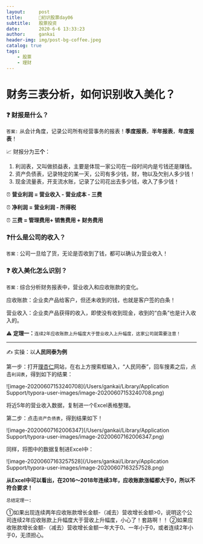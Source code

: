 ```yaml
---
layout:     post
title:      🌟初识股票day06
subtitle:   股票投资
date:       2020-6-6 13:33:23
author:     gankai
header-img: img/post-bg-coffee.jpeg
catalog: true
tags:
    - 股票
    - 理财
---
```

#  财务三表分析，如何识别收入美化？

### ❓ 财报是什么？

`答案:`	从会计角度，记录公司所有经营事务的报表！**季度报表**，**半年报表**，**年度报表**！

📈  财报分为**三个**：

1. 利润表，又叫做损益表，主要是体现一家公司在一段时间内是亏钱还是赚钱。
2. 资产负债表，记录特定的某一天，公司有多少钱，财，物以及欠别人多少钱！
3. 现金流量表，开支流水账，记录了公司花出去多少钱，收入了多少钱！

⏰ **营业利润 = 营业收入 - 营业成本 - 三费**  

⏰ **净利润 = 营业利润 - 所得税**

⏰ **三费 = 管理费用+ 销售费用 + 财务费用**

### ❓什么是公司的收入？

`答案：`公司一旦给了货，无论是否收到了钱，都可以确认为营业收入！

### ❓ 收入美化怎么识别？

`答案：`综合分析财务报表中，营业收入和应收账款的变化。

应收账款：企业卖产品给客户，但还未收到的钱，也就是客户签的白条！

营业收入：企业卖产品获得的收入，即使没有收到现金，收到的“白条”也是计入收入的。



⚠️  **定理一：**`连续2年应收账款上升幅度大于营业收入上升幅度，这家公司就需要注意！`



----------



✍️  实操：以**人民同泰为例**

第一步：打开[理杏仁](https://www.lixinger.com/analytics/company/dashboard/mutual-market/ha)网站，在右上方搜索框输入，“人民同泰”，回车搜素之后，点击`利润表`，得到如下的结果：

![image-20200607153240708](/Users/gankai/Library/Application Support/typora-user-images/image-20200607153240708.png)

将近5年的营业收入数据，复制进一个Excel表格整理。

第二步：点击`资产负债表`，得到结果如下！

![image-20200607162006347](/Users/gankai/Library/Application Support/typora-user-images/image-20200607162006347.png)

同样，将图中的数据复制进Excel中：

![image-20200607163257528](/Users/gankai/Library/Application Support/typora-user-images/image-20200607163257528.png)

**从Excel中可以看出，在2016～2018年连续3年，应收账款涨幅都大于0，所以不符合要求！**

`总结定理一:`

①如果出现连续两年应收账款增长金额-（减去）营收增长金额>0，说明这个公司连续2年应收账款上升幅度大于营收上升幅度，小心了！套路啊！！
②如果应收账款增长金额-（减去）营收增长金额一年大于0、一年小于0，或者连续2年小于0，无须担心。